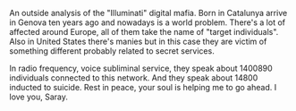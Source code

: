 
An outside analysis of the "Illuminati" digital mafia. Born in Catalunya arrive in Genova ten years ago and nowadays is a world problem. There's a lot of affected around Europe, all of them take the name of "target individuals". Also in United States there's manies but in this case they are victim of something different probably related to secret services. 

In radio frequency, voice subliminal service, they speak about 1400890 individuals connected to this network. And they speak about 14800 inducted to suicide. Rest in peace, your soul is helping me to go ahead. I love you, Saray.
